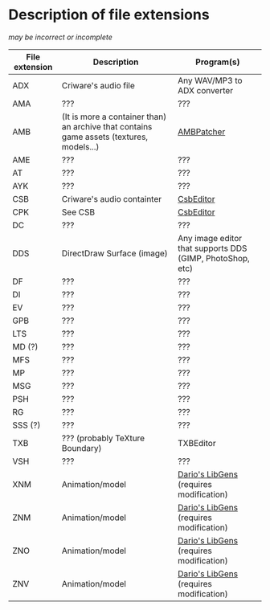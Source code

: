 # Description of file extensions

*may be incorrect or incomplete*

File extension | Description | Program(s)
------------ | ------------- | -------------
ADX | Criware's audio file | Any WAV/MP3 to ADX converter
AMA | ??? | ???
AMB | (It is more a container than) an archive that contains game assets (textures, models...) | [AMBPatcher][modloader_link]
AME | ??? | ???
AT  | ??? | ???
AYK | ??? | ???
CSB | Criware's audio containter | [CsbEditor][sonicaudiotools_link]
CPK | See CSB | [CsbEditor][sonicaudiotools_link]
DC  | ??? | ???
DDS | DirectDraw Surface (image) | Any image editor that supports DDS (GIMP, PhotoShop, etc)
DF  | ??? | ???
DI  | ??? | ???
EV  | ??? | ???
GPB | ??? | ???
LTS | ??? | ???
MD (?) | ??? | ???
MFS | ??? | ???
MP  | ??? | ???
MSG | ??? | ???
PSH | ??? | ???
RG  | ??? | ???
SSS (?) | ??? | ???
TXB | ??? (probably TeXture Boundary) | TXBEditor
VSH | ??? | ???
XNM | Animation/model | [Dario's LibGens][libgens_link] (requires modification)
ZNM | Animation/model | [Dario's LibGens][libgens_link] (requires modification)
ZNO | Animation/model | [Dario's LibGens][libgens_link] (requires modification)
ZNV | Animation/model | [Dario's LibGens][libgens_link] (requires modification)

[modloader_link]: https://github.com/OSA413/Sonic4_ModLoader
[tools_link]: https://github.com/OSA413/Sonic4_Tools
[sonicaudiotools_link]: https://github.com/blueskythlikesclouds/SonicAudioTools
[libgens_link]: https://github.com/DarioSamo/libgens-sonicglvl
